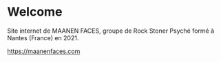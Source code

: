 # Welcome

Site internet de MAANEN FACES, groupe de Rock Stoner Psyché formé à
Nantes (France) en 2021.

https://maanenfaces.com
